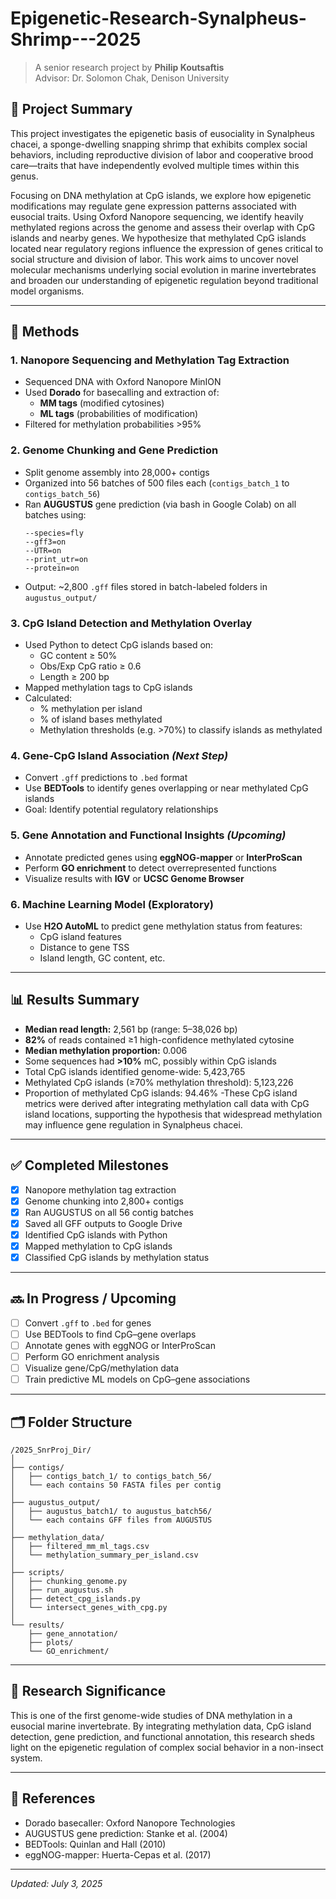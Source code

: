 # Epigenetic-Research-Synalpheus-Shrimp---2025
> A senior research project by **Philip Koutsaftis**  
> Advisor: Dr. Solomon Chak, Denison University

## 🧠 Project Summary

This project investigates the epigenetic basis of eusociality in Synalpheus chacei, a sponge-dwelling snapping shrimp that exhibits complex social behaviors, including reproductive division of labor and cooperative brood care—traits that have independently evolved multiple times within this genus.

Focusing on DNA methylation at CpG islands, we explore how epigenetic modifications may regulate gene expression patterns associated with eusocial traits. Using Oxford Nanopore sequencing, we identify heavily methylated regions across the genome and assess their overlap with CpG islands and nearby genes. We hypothesize that methylated CpG islands located near regulatory regions influence the expression of genes critical to social structure and division of labor. This work aims to uncover novel molecular mechanisms underlying social evolution in marine invertebrates and broaden our understanding of epigenetic regulation beyond traditional model organisms.

---

## 🔬 Methods

### 1. **Nanopore Sequencing and Methylation Tag Extraction**
- Sequenced DNA with Oxford Nanopore MinION
- Used **Dorado** for basecalling and extraction of:
  - **MM tags** (modified cytosines)
  - **ML tags** (probabilities of modification)
- Filtered for methylation probabilities >95%

### 2. **Genome Chunking and Gene Prediction**
- Split genome assembly into 28,000+ contigs
- Organized into 56 batches of 500 files each (`contigs_batch_1` to `contigs_batch_56`)
- Ran **AUGUSTUS** gene prediction (via bash in Google Colab) on all batches using:
  ```
  --species=fly
  --gff3=on
  --UTR=on
  --print_utr=on
  --protein=on
  ```
- Output: ~2,800 `.gff` files stored in batch-labeled folders in `augustus_output/`

### 3. **CpG Island Detection and Methylation Overlay**
- Used Python to detect CpG islands based on:
  - GC content ≥ 50%
  - Obs/Exp CpG ratio ≥ 0.6
  - Length ≥ 200 bp
- Mapped methylation tags to CpG islands
- Calculated:
  - % methylation per island
  - % of island bases methylated
  - Methylation thresholds (e.g. >70%) to classify islands as methylated

### 4. **Gene-CpG Island Association** *(Next Step)*
- Convert `.gff` predictions to `.bed` format
- Use **BEDTools** to identify genes overlapping or near methylated CpG islands
- Goal: Identify potential regulatory relationships

### 5. **Gene Annotation and Functional Insights** *(Upcoming)*
- Annotate predicted genes using **eggNOG-mapper** or **InterProScan**
- Perform **GO enrichment** to detect overrepresented functions
- Visualize results with **IGV** or **UCSC Genome Browser**

### 6. **Machine Learning Model (Exploratory)**
- Use **H2O AutoML** to predict gene methylation status from features:
  - CpG island features
  - Distance to gene TSS
  - Island length, GC content, etc.

---

## 📊 Results Summary

- **Median read length:** 2,561 bp (range: 5–38,026 bp)
- **82%** of reads contained ≥1 high-confidence methylated cytosine
- **Median methylation proportion:** 0.006
- Some sequences had **>10%** mC, possibly within CpG islands
- Total CpG islands identified genome-wide: 5,423,765
- Methylated CpG islands (≥70% methylation threshold): 5,123,226
- Proportion of methylated CpG islands: 94.46%
-These CpG island metrics were derived after integrating methylation call data with CpG island locations, supporting the hypothesis that widespread methylation may influence gene regulation in Synalpheus chacei.

---

## ✅ Completed Milestones

- [x] Nanopore methylation tag extraction
- [x] Genome chunking into 2,800+ contigs
- [x] Ran AUGUSTUS on all 56 contig batches
- [x] Saved all GFF outputs to Google Drive
- [x] Identified CpG islands with Python
- [x] Mapped methylation to CpG islands
- [x] Classified CpG islands by methylation status

---

## 🔜 In Progress / Upcoming

- [ ] Convert `.gff` to `.bed` for genes
- [ ] Use BEDTools to find CpG–gene overlaps
- [ ] Annotate genes with eggNOG or InterProScan
- [ ] Perform GO enrichment analysis
- [ ] Visualize gene/CpG/methylation data
- [ ] Train predictive ML models on CpG–gene associations

---

## 🗂 Folder Structure

```
/2025_SnrProj_Dir/
│
├── contigs/
│   ├── contigs_batch_1/ to contigs_batch_56/
│   └── each contains 50 FASTA files per contig
│
├── augustus_output/
│   ├── augustus_batch1/ to augustus_batch56/
│   └── each contains GFF files from AUGUSTUS
│
├── methylation_data/
│   ├── filtered_mm_ml_tags.csv
│   └── methylation_summary_per_island.csv
│
├── scripts/
│   ├── chunking_genome.py
│   ├── run_augustus.sh
│   ├── detect_cpg_islands.py
│   └── intersect_genes_with_cpg.py
│
└── results/
    ├── gene_annotation/
    ├── plots/
    └── GO_enrichment/
```

---

## 🧠 Research Significance

This is one of the first genome-wide studies of DNA methylation in a eusocial marine invertebrate. By integrating methylation data, CpG island detection, gene prediction, and functional annotation, this research sheds light on the epigenetic regulation of complex social behavior in a non-insect system.

---

## 🧾 References

- Dorado basecaller: Oxford Nanopore Technologies
- AUGUSTUS gene prediction: Stanke et al. (2004)
- BEDTools: Quinlan and Hall (2010)
- eggNOG-mapper: Huerta-Cepas et al. (2017)

---

*Updated: July 3, 2025*
